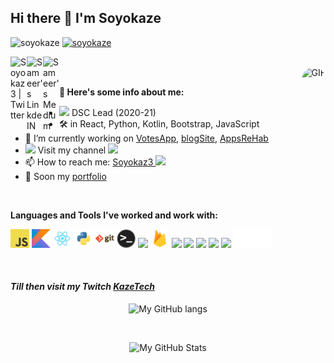 ## Hi there 👋  I'm  Soyokaze <!--Updating soon-->

<p align="left"> <img src="https://komarev.com/ghpvc/?username=soyo-kaze" alt="soyokaze" /> <a href="https://twitter.com/Soyokaz3"><img src="https://img.shields.io/twitter/follow/Soyokaz3?style=social" alt="soyokaze" /></a> </p> 
<a href="https://twitter.com/Soyokaz3"><img align="left" alt="Soyokaz3 | Twitter" width="26px" src="https://www.vectorlogo.zone/logos/twitter/twitter-tile.svg" /></a>    <a href="https://www.linkedin.com/in/sameer-aka-soyokaze/" ><img align="left" alt="Sameer's LinkdeIN" width="26px" src="https://www.vectorlogo.zone/logos/linkedin/linkedin-icon.svg" /></a> <a href="https://soyokaze.medium.com"><img align="left" alt="Sameer's Medium" width="26px" src="https://www.vectorlogo.zone/logos/medium/medium-tile.svg" /></a>

<br>

 <img align="right" height="250" style="border-radius:250px" alt="GIF" src="https://soyo-kaze.github.io/static/media/pic.88c97c08.png" />
 <br>
 
 **🧐 Here's some info about me:**
- <img height="15" src="https://developers.google.com/site-assets/images/home/google_developers_logo.png"> DSC Lead (2020-21)
- 🛠 in React, Python, Kotlin, Bootstrap, JavaScript
- 🔭 I’m currently working on [VotesApp](https://github.com/soyo-kaze/VotesApp), [blogSite](https://github.com/soyo-kaze/Next-blog-site), [AppsReHab](https://github.com/soyo-kaze/AppsReHab)
- <img height="20" src="https://i.pinimg.com/originals/de/1c/91/de1c91788be0d791135736995109272a.png"> Visit my channel <a href="https://www.youtube.com/channel/UCcpucKis7NqCR7cy2Hl2Qpg?sub_confirmation=1"><img height="20" src="https://github.com/soyo-kaze/SMGenz/blob/21c69635de662e3b220a31967c42f811c27e9d6f/Media/img/full%20logo%20copy.png"></a>
- 📫 How to reach me: [Soyokaz3 <img height="14" src="https://3.bp.blogspot.com/-NxouMmz2bOY/T8_ac97cesI/AAAAAAAAGg0/e3vY1_bdnbE/s320/Twitter+logo+2012.png">](https://twitter.com/Soyokaz3) 
- 🔭  Soon my [portfolio](https://soyo-kaze.github.io)

<br>

**Languages and Tools I've worked and work with:**  

<span><img height="30" src="https://raw.githubusercontent.com/github/explore/80688e429a7d4ef2fca1e82350fe8e3517d3494d/topics/javascript/javascript.png">
<img height="30" src="https://raw.githubusercontent.com/github/explore/80688e429a7d4ef2fca1e82350fe8e3517d3494d/topics/kotlin/kotlin.png">
<img height="30" src="https://raw.githubusercontent.com/github/explore/80688e429a7d4ef2fca1e82350fe8e3517d3494d/topics/react/react.png">
<img height="30" src="https://raw.githubusercontent.com/github/explore/80688e429a7d4ef2fca1e82350fe8e3517d3494d/topics/python/python.png">
<img height="30" src="https://raw.githubusercontent.com/github/explore/80688e429a7d4ef2fca1e82350fe8e3517d3494d/topics/git/git.png">
<img height="30" src="https://raw.githubusercontent.com/github/explore/80688e429a7d4ef2fca1e82350fe8e3517d3494d/topics/terminal/terminal.png">
<img height="30" src="https://seeklogo.com/images/V/visual-studio-code-logo-284BC24C39-seeklogo.com.png">
<img height="30" src="https://raw.githubusercontent.com/github/explore/80688e429a7d4ef2fca1e82350fe8e3517d3494d/topics/firebase/firebase.png">
<img height="30" src="https://www.vectorlogo.zone/logos/travis-ci/travis-ci-icon.svg">
<img height="30" src="https://www.vectorlogo.zone/logos/getpostman/getpostman-icon.svg">
<img height="30" src="https://www.vectorlogo.zone/logos/tailwindcss/tailwindcss-icon.svg">
<img height="30" src="https://avatars1.githubusercontent.com/u/5658226?v=3&s=400">
<img height="30" src="https://www.vectorlogo.zone/logos/mongodb/mongodb-icon.svg">
<img height="30" src="https://github.com/soyo-kaze/soyo-kaze/blob/7b49d3237bc0d5218c2cabf4cb6ba4151ea2bf06/some2.svg">

</span>
<br>

#### _Till then visit my Twitch [KazeTech](https://www.twitch.tv/kazetech)_<br>



<p align="center">
  <img src="https://github-readme-stats.vercel.app/api/top-langs/?username=soyo-kaze&layout=compact" alt="My GitHub langs">
</p>
<br>

<p align="center">  
  <img src="https://github-readme-stats.vercel.app/api/?username=soyo-kaze&show_icons=true" alt="My GitHub Stats">  
</p>
<!--
**soyo-kaze/soyo-kaze** is a ✨ _special_ ✨ repository because its `README.md` (this file) appears on your GitHub profile.

Here are some ideas to get you started:

- 🔭 I’m currently working on ...
- 🌱 I’m currently learning ...
- 👯 I’m looking to collaborate on ...
- 🤔 I’m looking for help with ...
- 💬 Ask me about ...
- 📫 How to reach me: ...
- 😄 Pronouns: ...
- ⚡ Fun fact: ...
-->
